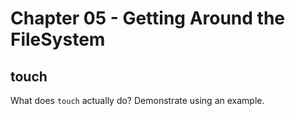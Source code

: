 # Chapter 05 - Getting Around the FileSystem

## touch

What does `touch` actually do? Demonstrate using an example.